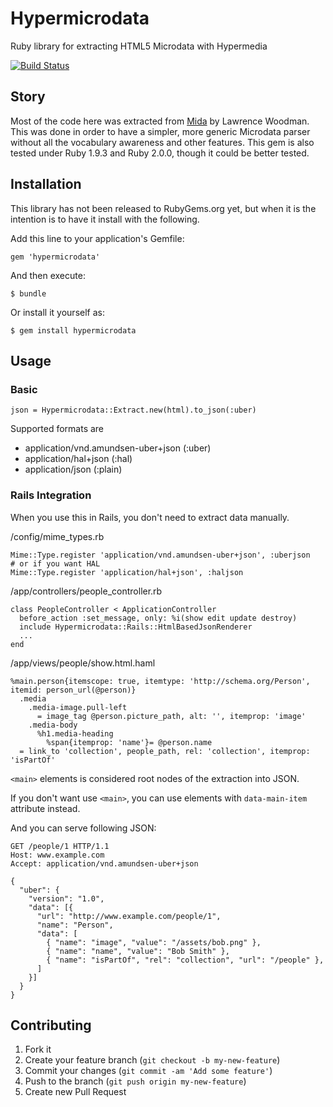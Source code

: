# Hypermicrodata

Ruby library for extracting HTML5 Microdata with Hypermedia

[![Build Status](https://travis-ci.org/tkawa/hypermicrodata.png)](https://travis-ci.org/tkawa/hypermicrodata)

## Story 

Most of the code here was extracted from [Mida](https://github.com/LawrenceWoodman/mida) by Lawrence Woodman. This was done in order to have a simpler, more generic Microdata parser without all the vocabulary awareness and other features. This gem is also tested under Ruby 1.9.3 and Ruby 2.0.0, though it could be better tested.

## Installation

This library has not been released to RubyGems.org yet, but when it is the intention is to have it install with the following.

Add this line to your application's Gemfile:

    gem 'hypermicrodata'

And then execute:

    $ bundle

Or install it yourself as:

    $ gem install hypermicrodata

## Usage

### Basic

```
json = Hypermicrodata::Extract.new(html).to_json(:uber)
```

Supported formats are

- application/vnd.amundsen-uber+json (:uber)
- application/hal+json (:hal)
- application/json (:plain)

### Rails Integration

When you use this in Rails, you don't need to extract data manually.

/config/mime_types.rb

```
Mime::Type.register 'application/vnd.amundsen-uber+json', :uberjson
# or if you want HAL
Mime::Type.register 'application/hal+json', :haljson
```

/app/controllers/people_controller.rb

```
class PeopleController < ApplicationController
  before_action :set_message, only: %i(show edit update destroy)
  include Hypermicrodata::Rails::HtmlBasedJsonRenderer
  ...
end
```

/app/views/people/show.html.haml

```
%main.person{itemscope: true, itemtype: 'http://schema.org/Person', itemid: person_url(@person)}
  .media
    .media-image.pull-left
      = image_tag @person.picture_path, alt: '', itemprop: 'image'
    .media-body
      %h1.media-heading
        %span{itemprop: 'name'}= @person.name
  = link_to 'collection', people_path, rel: 'collection', itemprop: 'isPartOf'
```

`<main>` elements is considered root nodes of the extraction into JSON.

If you don't want use `<main>`, you can use elements with `data-main-item` attribute instead.


And you can serve following JSON:

```
GET /people/1 HTTP/1.1
Host: www.example.com
Accept: application/vnd.amundsen-uber+json
```

```
{
  "uber": {
    "version": "1.0",
    "data": [{
      "url": "http://www.example.com/people/1",
      "name": "Person",
      "data": [
        { "name": "image", "value": "/assets/bob.png" },
        { "name": "name", "value": "Bob Smith" },
        { "name": "isPartOf", "rel": "collection", "url": "/people" },
      ]
    }]
  }
}
```

## Contributing

1. Fork it
2. Create your feature branch (`git checkout -b my-new-feature`)
3. Commit your changes (`git commit -am 'Add some feature'`)
4. Push to the branch (`git push origin my-new-feature`)
5. Create new Pull Request
